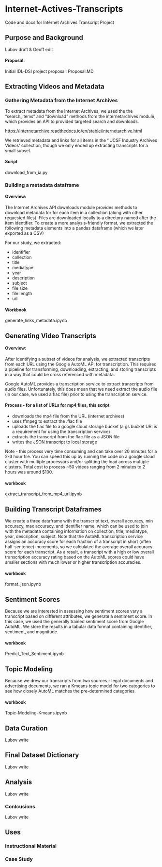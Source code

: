 # Internet-Actives-Transcripts

Code and docs for Internet Archives Transcript Project

## Purpose and Background

Lubov draft & Geoff edit

#### Proposal:
Initial IDL-DSI project proposal: Proposal.MD

## Extracting Videos and Metadata

### Gathering Metadata from the Internet Archives

To extract metadata from the Internet Archives, we used the the “search_items” and “download” methods from the internetarchives module, which provides an API to provided targeted search and downloads. 

https://internetarchive.readthedocs.io/en/stable/internetarchive.html

We retrieved metadata and links for all items in the ‘'UCSF Industry Archives Videos' collection, though we only ended up extracting transcripts for a small subset.

#### Script
download_from_ia.py

### Building a metadata dataframe

#### Overview:
The Internet Archives API downloads module provides methods to download metadata for for each item in a collection (along with other requested files). Files are downloaded locally to a directory named after the item identifier. To create a more analysis-friendly format, we extracted the following metadata elements into a pandas dataframe (which we later exported as a CSV)

For our study, we extracted:
* identifier    
* collection   
* title    
* mediatype    
* year    
* description    
* subject 
* file size
* file length
* url

 #### Workbook
 generate_links_metadata.ipynb

## Generating Video Transcripts

#### Overview: 

After identifying a subset of videos for analysis, we extracted transcripts from each URL using the Google AutoML API for transcription. This required a pipeline for transforming, downloading, extracting, and storing transcripts in a way that could be cross referenced with metadata. 

Google AutoML provides a transcription service to extract transcripts from audio files. Unfortunately, this does mean that we need  extract the audio file (in our case, we used a flac file) prior to using the transcription service. 

#### Process - for a list of URLs for mp4 files, this script 

* downloads the mp4 file from the URL (internet archives)
* uses ffmpeg to extract the .flac file 
* uploads the flac file to a google cloud storage bucket (a gs bucket URI is a requirement for using the transcription service)
* extracts the transcript from the flac file as a JSON file
* writes the JSON transcript to local storage

Note - this process very time consuming and can take over 20 minutes for a 2-3 hour file. You can speed this up by running the code on a google cloud cluster with multiple processors and/or splitting the load across multiple clusters. Total cost to process ~50 videos ranging from 2 minutes to 2 hours was around $100. 

#### workbook
extract_transcript_from_mp4_url.ipynb

## Building Transcript Dataframes

We create a three dataframe with the transcript text, overall accuracy, min accuracy, max accuracy, and identifier name, which can be used to join with the metadata containing information on collection, title, mediatype, year, description, subject. Note that the AutoML transcription service assigns an accuracy score for each fraction of a transcript in short (often half-sentence) increments, so we calculated the average overall accuracy score for each transcript. As a result, a transcript with a high or low overall transcription accuracy rating based on the AutoML scores could have smaller sections with much lower or higher transcription accuracies. 

#### workbook
format_json.ipynb

## Sentiment Scores

Because we are interested in assessing how sentiment scores vary a transcript based on different attributes, we generate a sentiment score. In this case, we used the generally trained sentiment score from Google AutoML. We store the results in a tabular data format containing identifier, sentiment, and magnitude.

#### workbook 
Predict_Text_Sentiment.ipynb

## Topic Modeling

Because we drew our transcripts from two sources - legal documents and advertising documents, we ran a Kmeans topic model for two categories to see how closely AutoML matches the pre-determined categories. 

#### workbook
Topic-Modeling-Kmeans.ipynb

## Data Curation

Lubov write

## Final Dataset Dictionary

Lubov write

## Analysis

Lubov write

### Conlcusions

Lubov write

## Uses

### Instructional Material

### Case Study
